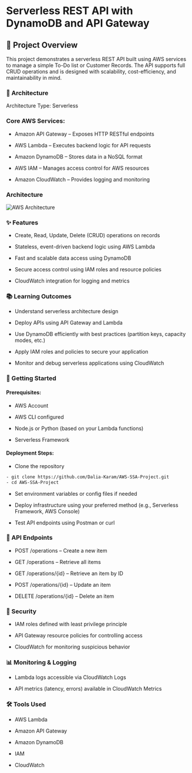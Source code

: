 # Serverless REST API with DynamoDB and API Gateway
## 📌 Project Overview
This project demonstrates a serverless REST API built using AWS services to manage a simple To-Do list or Customer Records. The API supports full CRUD operations and is designed with scalability, cost-efficiency, and maintainability in mind.

### 🧱 Architecture
Architecture Type: Serverless

### Core AWS Services:

- Amazon API Gateway – Exposes HTTP RESTful endpoints

- AWS Lambda – Executes backend logic for API requests

- Amazon DynamoDB – Stores data in a NoSQL format

- AWS IAM – Manages access control for AWS resources

- Amazon CloudWatch – Provides logging and monitoring

### Architecture
![AWS Architecture](https://github.com/user-attachments/assets/031997a5-93d9-454b-a8cc-62494c160a64)



### ✨ Features
- Create, Read, Update, Delete (CRUD) operations on records

- Stateless, event-driven backend logic using AWS Lambda

- Fast and scalable data access using DynamoDB

- Secure access control using IAM roles and resource policies

- CloudWatch integration for logging and metrics

### 📚 Learning Outcomes
- Understand serverless architecture design

- Deploy APIs using API Gateway and Lambda

- Use DynamoDB efficiently with best practices (partition keys, capacity modes, etc.)

- Apply IAM roles and policies to secure your application

- Monitor and debug serverless applications using CloudWatch

### 🚀 Getting Started
#### Prerequisites:
- AWS Account

- AWS CLI configured

- Node.js or Python (based on your Lambda functions)

- Serverless Framework

#### Deployment Steps:
- Clone the repository
 ``` bash
- git clone https://github.com/Dalia-Karam/AWS-SSA-Project.git
- cd AWS-SSA-Project
```
- Set environment variables or config files if needed

- Deploy infrastructure using your preferred method (e.g., Serverless Framework, AWS Console)

- Test API endpoints using Postman or curl
### 🧪 API Endpoints
- POST /operations – Create a new item

- GET /operations – Retrieve all items

- GET /operations/{id} – Retrieve an item by ID

- POST /operations/{id} – Update an item

- DELETE /operations/{id} – Delete an item

### 🔐 Security
- IAM roles defined with least privilege principle

- API Gateway resource policies for controlling access

- CloudWatch for monitoring suspicious behavior

### 📊 Monitoring & Logging
- Lambda logs accessible via CloudWatch Logs

- API metrics (latency, errors) available in CloudWatch Metrics

### 🛠️ Tools Used
- AWS Lambda

- Amazon API Gateway

- Amazon DynamoDB

- IAM

- CloudWatch

